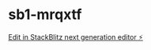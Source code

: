 # sb1-mrqxtf

[Edit in StackBlitz next generation editor ⚡️](https://stackblitz.com/~/github.com/usama78621/sb1-mrqxtf)